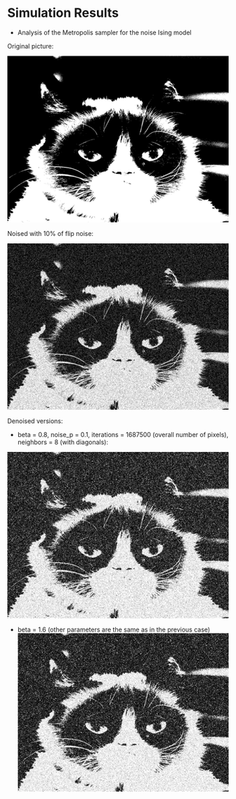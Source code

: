 # Simulation Results

* Analysis of the Metropolis sampler for the noise Ising model

Original picture:

![](https://raw.githubusercontent.com/veronikaro/MonteCarloMarkovChainMethods/master/MCMC/Binary%20images/bw_grumpy_cat.jpg?token=AESWBQ3U2AL774UFOAX2YE26ZAKNM)

Noised with 10% of flip noise:

![](https://raw.githubusercontent.com/veronikaro/MonteCarloMarkovChainMethods/master/MCMC/Noisy%20images/noised_10.0%25_grumpy_cat.jpg?token=AESWBQ6UMMIGN2J3ZVIBLG26ZALE2)

Denoised versions: 

* beta = 0.8, noise_p = 0.1, iterations = 1687500 (overall number of pixels), neighbors = 8 (with diagonals):

![](https://raw.githubusercontent.com/veronikaro/MonteCarloMarkovChainMethods/master/MCMC/Results/result_beta%3D0.8_noise_p%3D0.1_iter%3D1687500_neighbors%3D8.jpeg?token=AESWBQ3JADO7RV2PJDBOCC26ZALCU)

* beta = 1.6 (other parameters are the same as in the previous case)
![](https://raw.githubusercontent.com/veronikaro/MonteCarloMarkovChainMethods/master/MCMC/Results/result_beta%3D1.6_noise_p%3D0.1_iter%3D1687500_neighbors%3D8.jpeg?token=AESWBQ5JD42EYHINMZKFTEK6ZALD2)
